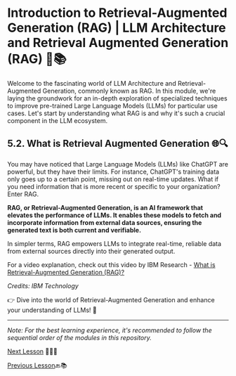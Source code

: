 # Introduction to Retrieval-Augmented Generation (RAG) | LLM Architecture and Retrieval Augmented Generation (RAG) 🚀📚

Welcome to the fascinating world of LLM Architecture and Retrieval-Augmented Generation, commonly known as RAG. In this module, we're laying the groundwork for an in-depth exploration of specialized techniques to improve pre-trained Large Language Models (LLMs) for particular use cases. Let's start by understanding what RAG is and why it's such a crucial component in the LLM ecosystem.

## 5.2. What is Retrieval Augmented Generation 🌐🔍

You may have noticed that Large Language Models (LLMs) like ChatGPT are powerful, but they have their limits. For instance, ChatGPT's training data only goes up to a certain point, missing out on real-time updates. What if you need information that is more recent or specific to your organization? Enter RAG.

**RAG, or Retrieval-Augmented Generation, is an AI framework that elevates the performance of LLMs. It enables these models to fetch and incorporate information from external data sources, ensuring the generated text is both current and verifiable.**

In simpler terms, RAG empowers LLMs to integrate real-time, reliable data from external sources directly into their generated output.

For a video explanation, check out this video by IBM Research - [What is Retrieval-Augmented Generation (RAG)?](https://youtu.be/T-D1OfcDW1M)

*Credits: IBM Technology*

👉 Dive into the world of Retrieval-Augmented Generation and enhance your understanding of LLMs! 🚀

---

*Note: For the best learning experience, it's recommended to follow the sequential order of the modules in this repository.*

[Next Lesson](../Level-5/LLM-Architecture-and-RAG-Part-2.md) 📖👣🔜

[Previous Lesson](../Level-4/Task-4.md)🔙📚

